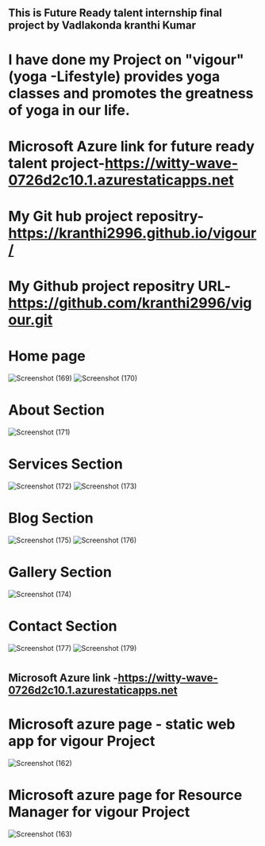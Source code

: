 ## This is Future Ready talent internship final project by Vadlakonda kranthi Kumar

# I have done my Project on "vigour"(yoga -Lifestyle) provides yoga classes and promotes the greatness of yoga in our life.
# Microsoft Azure link for future ready talent project-https://witty-wave-0726d2c10.1.azurestaticapps.net
# My Git hub project repositry-https://kranthi2996.github.io/vigour/
# My Github project repositry URL-https://github.com/kranthi2996/vigour.git

# Home page
![Screenshot (169)](https://user-images.githubusercontent.com/91481405/181786401-a682bf2d-8a62-4b54-91dd-84d58bd9f35e.png)
![Screenshot (170)](https://user-images.githubusercontent.com/91481405/181786440-61ff7f59-ca93-44ba-b17f-51b8d1121837.png)
#

# About Section
![Screenshot (171)](https://user-images.githubusercontent.com/91481405/181786919-227f8827-8379-420b-9557-09a451759933.png)
#

# Services Section
![Screenshot (172)](https://user-images.githubusercontent.com/91481405/181787797-09f2e575-09f1-4de6-b67f-36838f9ffa52.png)
![Screenshot (173)](https://user-images.githubusercontent.com/91481405/181787802-37ea1613-46e7-411e-9feb-9c7103b107cd.png)
#

# Blog Section
![Screenshot (175)](https://user-images.githubusercontent.com/91481405/181787822-db125701-8660-4747-bc7e-32d14b226847.png)
![Screenshot (176)](https://user-images.githubusercontent.com/91481405/181787833-bf93b983-b047-43cb-a2b4-d13bebe74ace.png)
#

# Gallery Section
![Screenshot (174)](https://user-images.githubusercontent.com/91481405/181787854-70af8ecb-b520-47a2-a91f-49a911773468.png)
#

# Contact Section
![Screenshot (177)](https://user-images.githubusercontent.com/91481405/181787895-b677ed6a-2a25-4f42-bd0c-0a3e750464ea.png)
![Screenshot (179)](https://user-images.githubusercontent.com/91481405/181787905-65eb7670-0907-4086-9529-0889adc631da.png)
#

## Microsoft Azure link -https://witty-wave-0726d2c10.1.azurestaticapps.net
# Microsoft azure page - static web app  for vigour Project
![Screenshot (162)](https://user-images.githubusercontent.com/91481405/181788082-0be2ad34-90b0-43b7-925b-51f62983df22.png)
#

# Microsoft azure page for Resource Manager for vigour Project
![Screenshot (163)](https://user-images.githubusercontent.com/91481405/181788109-b3c326ea-490a-4b87-8eb2-60bc8759bbb5.png)
#
